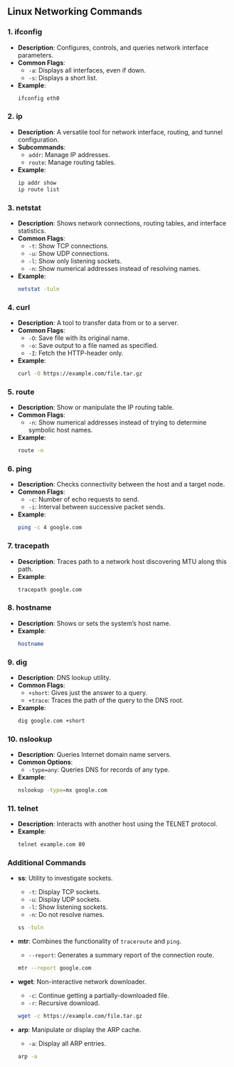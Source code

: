 ## Linux Networking Commands

### 1. **ifconfig**
- **Description**: Configures, controls, and queries network interface parameters.
- **Common Flags**:
  - `-a`: Displays all interfaces, even if down.
  - `-s`: Displays a short list.
- **Example**:
  ```bash
  ifconfig eth0
  ```

### 2. **ip**
- **Description**: A versatile tool for network interface, routing, and tunnel configuration.
- **Subcommands**:
  - `addr`: Manage IP addresses.
  - `route`: Manage routing tables.
- **Example**:
  ```bash
  ip addr show
  ip route list
  ```

### 3. **netstat**
- **Description**: Shows network connections, routing tables, and interface statistics.
- **Common Flags**:
  - `-t`: Show TCP connections.
  - `-u`: Show UDP connections.
  - `-l`: Show only listening sockets.
  - `-n`: Show numerical addresses instead of resolving names.
- **Example**:
  ```bash
  netstat -tuln
  ```

### 4. **curl**
- **Description**: A tool to transfer data from or to a server.
- **Common Flags**:
  - `-O`: Save file with its original name.
  - `-o`: Save output to a file named as specified.
  - `-I`: Fetch the HTTP-header only.
- **Example**:
  ```bash
  curl -O https://example.com/file.tar.gz
  ```

### 5. **route**
- **Description**: Show or manipulate the IP routing table.
- **Common Flags**:
  - `-n`: Show numerical addresses instead of trying to determine symbolic host names.
- **Example**:
  ```bash
  route -n
  ```

### 6. **ping**
- **Description**: Checks connectivity between the host and a target node.
- **Common Flags**:
  - `-c`: Number of echo requests to send.
  - `-i`: Interval between successive packet sends.
- **Example**:
  ```bash
  ping -c 4 google.com
  ```

### 7. **tracepath**
- **Description**: Traces path to a network host discovering MTU along this path.
- **Example**:
  ```bash
  tracepath google.com
  ```

### 8. **hostname**
- **Description**: Shows or sets the system’s host name.
- **Example**:
  ```bash
  hostname
  ```

### 9. **dig**
- **Description**: DNS lookup utility.
- **Common Flags**:
  - `+short`: Gives just the answer to a query.
  - `+trace`: Traces the path of the query to the DNS root.
- **Example**:
  ```bash
  dig google.com +short
  ```

### 10. **nslookup**
- **Description**: Queries Internet domain name servers.
- **Common Options**:
  - `-type=any`: Queries DNS for records of any type.
- **Example**:
  ```bash
  nslookup -type=mx google.com
  ```

### 11. **telnet**
- **Description**: Interacts with another host using the TELNET protocol.
- **Example**:
  ```bash
  telnet example.com 80
  ```

### Additional Commands

- **ss**: Utility to investigate sockets.
  - `-t`: Display TCP sockets.
  - `-u`: Display UDP sockets.
  - `-l`: Show listening sockets.
  - `-n`: Do not resolve names.
  ```bash
  ss -tuln
  ```
  
- **mtr**: Combines the functionality of `traceroute` and `ping`.
  - `--report`: Generates a summary report of the connection route.
  ```bash
  mtr --report google.com
  ```

- **wget**: Non-interactive network downloader.
  - `-c`: Continue getting a partially-downloaded file.
  - `-r`: Recursive download.
  ```bash
  wget -c https://example.com/file.tar.gz
  ```

- **arp**: Manipulate or display the ARP cache.
  - `-a`: Display all ARP entries.
  ```bash
  arp -a
  ```
